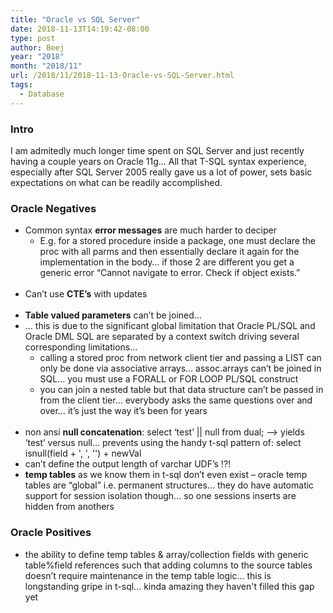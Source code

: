 ```yaml
---
title: "Oracle vs SQL Server"
date: 2018-11-13T14:19:42-08:00
type: post
author: Beej
year: "2018"
month: "2018/11"
url: /2018/11/2018-11-13-Oracle-vs-SQL-Server.html
tags:
  - Database
---
```


### Intro

I am admitedly much longer time spent on SQL Server and just recently having a couple years on Oracle 11g... All that T-SQL syntax experience, especially after SQL Server 2005 really gave us a lot of power, sets basic expectations on what can be readily accomplished.
<!--more-->

### Oracle Negatives

* Common syntax **error messages** are much harder to deciper
  * E.g. for a stored procedure inside a package, one must declare the proc with all parms and then essentially declare it again for the implementation in the body… if those 2 are different you get a generic error “Cannot navigate to error. Check if object exists.”<br/><br/>
* Can’t use **CTE’s** with updates<br/><br/>
* **Table valued parameters** can’t be joined…
* ... this is due to the significant global limitation that Oracle PL/SQL and Oracle DML SQL are separated by a context switch driving several corresponding limitations...
  * calling a stored proc from network client tier and passing a LIST can only be done via associative arrays… assoc.arrays can’t be joined in SQL… you must use a FORALL or FOR LOOP PL/SQL construct
  * you can join a nested table but that data structure can’t be passed in from the client tier… everybody asks the same questions over and over… it’s just the way it’s been for years<br/><br/>
* non ansi **null concatenation**: select ‘test’ || null from dual; --> yields ‘test’ versus null... prevents using the handy t-sql pattern of: select isnull(field + ', ', '') + newVal
* can’t define the output length of varchar UDF’s !?!
* **temp tables** as we know them in t-sql don’t even exist – oracle temp tables are “global” i.e. permanent structures… they do have automatic support for session isolation though… so one sessions inserts are hidden from anothers

### Oracle Positives

* the ability to define temp tables & array/collection fields with generic table%field references such that adding columns to the source tables doesn’t require maintenance in the temp table logic… this is longstanding gripe in t-sql... kinda amazing they haven't filled this gap yet